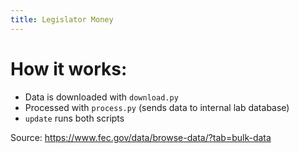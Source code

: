 ```yaml
---
title: Legislator Money
---
```


# How it works:

- Data is downloaded with `download.py`
- Processed with `process.py` (sends data to internal lab database)
- `update` runs both scripts

Source: https://www.fec.gov/data/browse-data/?tab=bulk-data

